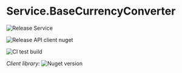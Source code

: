 # Service.BaseCurrencyConverter

![Release Service](https://github.com/MyJetWallet/Service.BaseCurrencyConverter/workflows/Release%20Service/badge.svg)

![Release API client nuget](https://github.com/MyJetWallet/Service.BaseCurrencyConverter/workflows/Release%20API%20client%20nuget/badge.svg)

![CI test build](https://github.com/MyJetWallet/Service.BaseCurrencyConverter/workflows/CI%20test%20build/badge.svg)

*Client library:* ![Nuget version](https://img.shields.io/nuget/v/MyJetWallet.Service.BaseCurrencyConverter.Client?label=MyJetWallet.Service.BaseCurrencyConverter.Client&style=social)

